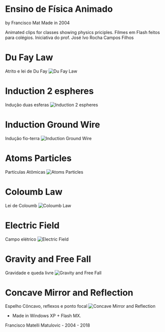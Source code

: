 # Ensino de Física Animado
by Francisco Mat
Made in 2004

Animated clips for classes showing physics priciples. Filmes em Flash feitos para colégios. Iniciativa do prof. José Ivo Rocha Campos Filhos

# Du Fay Law
Atrito e lei de Du Fay
![Du Fay Law](2018-06-09-lei-du-fay.png)

# Induction 2 espheres
Indução duas esferas
![Induction 2 espheres](2018-06-09-10-inducao.png)

# Induction Ground Wire
Indução fio-terra
![Induction Ground Wire](2018-06-09-10-inducao-fio-terra.png)

# Atoms Particles
Partículas Atômicas
![Atoms Particles](2018-06-09-particulas-atomo.png)

# Coloumb Law
Lei de Coloumb
![Coloumb Law](2018-06-09-lei-coloumb.png)

# Electric Field
Campo elétrico
![Electric Field](2018-06-09-campo-eletrico.png)

# Gravity and Free Fall
Gravidade e queda livre
![Gravity and Free Fall](2018-06-09-gravidade-predio.png)

# Concave Mirror and Reflection
Espelho Côncavo, reflexos e ponto focal
![Concave Mirror and Reflection](2018-06-09-espelho-concavo.png)

* Made in Windows XP + Flash MX.

Francisco Matelli Matulovic - 2004 - 2018